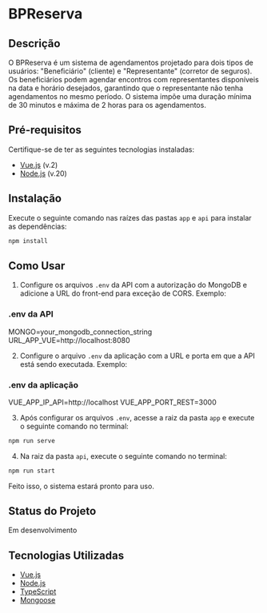 # BPReserva

## Descrição

O BPReserva é um sistema de agendamentos projetado para dois tipos de usuários: "Beneficiário" (cliente) e "Representante" (corretor de seguros). Os beneficiários podem agendar encontros com representantes disponíveis na data e horário desejados, garantindo que o representante não tenha agendamentos no mesmo período. O sistema impõe uma duração mínima de 30 minutos e máxima de 2 horas para os agendamentos.

## Pré-requisitos

Certifique-se de ter as seguintes tecnologias instaladas:

- [Vue.js](https://vuejs.org/) (v.2)
- [Node.js](https://nodejs.org/) (v.20)

## Instalação

Execute o seguinte comando nas raízes das pastas `app` e `api` para instalar as dependências:

```bash
npm install
```

## Como Usar

1. Configure os arquivos `.env` da API com a autorização do MongoDB e adicione a URL do front-end para exceção de CORS. Exemplo:

### .env da API
MONGO=your_mongodb_connection_string
URL_APP_VUE=http://localhost:8080


2. Configure o arquivo `.env` da aplicação com a URL e porta em que a API está sendo executada. Exemplo:

### .env da aplicação
VUE_APP_IP_API=http://localhost
VUE_APP_PORT_REST=3000


3. Após configurar os arquivos `.env`, acesse a raiz da pasta `app` e execute o seguinte comando no terminal:

```bash
npm run serve
```

4. Na raiz da pasta `api`, execute o seguinte comando no terminal:

```bash
npm run start
```

Feito isso, o sistema estará pronto para uso.

## Status do Projeto

Em desenvolvimento

## Tecnologias Utilizadas

- [Vue.js](https://vuejs.org/)
- [Node.js](https://nodejs.org/)
- [TypeScript](https://www.typescriptlang.org/)
- [Mongoose](https://mongoosejs.com/)